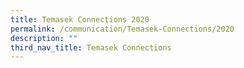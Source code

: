 ```yaml
---
title: Temasek Connections 2020
permalink: /communication/Temasek-Connections/2020
description: ""
third_nav_title: Temasek Connections
---
```

